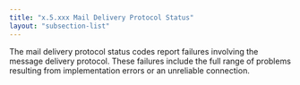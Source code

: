 ```yaml
---
title: "x.5.xxx Mail Delivery Protocol Status"
layout: "subsection-list"
---
```


The mail delivery protocol status codes report failures involving the message delivery protocol.
These failures include the full range of problems resulting from implementation errors or an unreliable connection.
